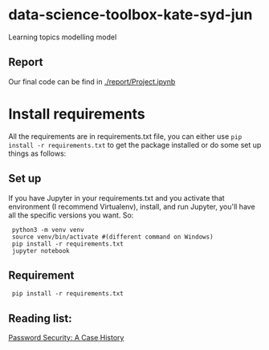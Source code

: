 # data-science-toolbox-kate-syd-jun
Learning topics modelling model <br>

## Report
Our final code can be find in [./report/Project.ipynb](https://github.com/xihajun/data-science-toolbox-kate-syd-jun/blob/master/report/Project.ipynb)

# Install requirements

All the requirements are in requirements.txt file, you can either use `pip install -r requirements.txt` to get the package installed or do some set up things as follows:

## Set up

If you have Jupyter in your requirements.txt and you activate that environment (I recommend Virtualenv), install, and run Jupyter, you'll have all the specific versions you want. So:

     python3 -m venv venv
     source venv/bin/activate #(different command on Windows)
     pip install -r requirements.txt
     jupyter notebook
## Requirement
     pip install -r requirements.txt
## Reading list:
[Password Security: A Case History](http://delivery.acm.org/10.1145/360000/359172/p594-morris.pdf?ip=137.222.114.241&id=359172&acc=ACTIVE%20SERVICE&key=BF07A2EE685417C5%2E3DCFD3605FE4B4CE%2E4D4702B0C3E38B35%2E4D4702B0C3E38B35&__acm__=1549147297_4a90ed95414cd577e286d1df6a19f3bb)
